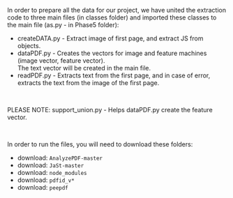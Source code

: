 In order to prepare all the data for our project, we have united the extraction code to three main files (in classes folder) and imported these classes to the main file (as.py - in Phase5 folder):
 * createDATA.py - Extract image of first page, and extract JS from objects.
 * dataPDF.py - Creates the vectors for image and feature machines (image vector, feature vector).\
 The text vector will be created in the main file.
 * readPDF.py - Extracts text from the first page, and in case of error, extracts the text from the image of the first page.
 <br>
 
PLEASE NOTE: support_union.py - Helps dataPDF.py create the feature vector.

<br>

In order to run the files, you will need to download these folders:

  * download: `AnalyzePDF-master`
  * download: `JaSt-master`
  * download: `node_modules`
  * download: `pdfid_v*`
  * download: `peepdf`
